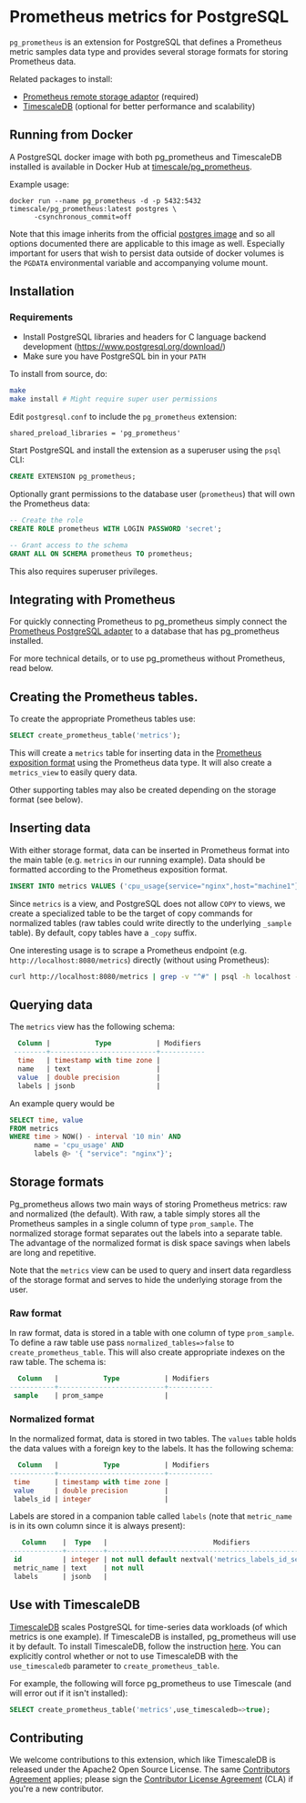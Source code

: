 # Prometheus metrics for PostgreSQL

`pg_prometheus` is an extension for PostgreSQL that defines a
Prometheus metric samples data type and provides several storage formats
for storing Prometheus data.

Related packages to install:
- [Prometheus remote storage adaptor](https://github.com/timescale/prometheus-postgresql-adapter) (required)
- [TimescaleDB](https://github.com/timescale/timescaledb) (optional
for better performance and scalability)

## Running from Docker

A PostgreSQL docker image with both pg_prometheus and TimescaleDB installed is
available in Docker Hub at [timescale/pg_prometheus](https://hub.docker.com/r/timescale/pg_prometheus/).

Example usage:
```
docker run --name pg_prometheus -d -p 5432:5432 timescale/pg_prometheus:latest postgres \
      -csynchronous_commit=off
```

Note that this image inherits from the official [postgres image](https://hub.docker.com/_/postgres/) and
so all options documented there are applicable to this image as well. Especially
important for users that wish to persist data outside of docker volumes is the
`PGDATA` environmental variable and accompanying volume mount.

## Installation

### Requirements

* Install PostgreSQL libraries and headers for C language backend development (https://www.postgresql.org/download/)
* Make sure you have PostgreSQL bin in your `PATH` 

To install from source, do:

```bash
make
make install # Might require super user permissions
```

Edit `postgresql.conf` to include the `pg_prometheus` extension:

```
shared_preload_libraries = 'pg_prometheus'
```

Start PostgreSQL and install the extension as a superuser using the `psql` CLI:
```SQL
CREATE EXTENSION pg_prometheus;
```

Optionally grant permissions to the database user (`prometheus`) that will own the Prometheus data:

```SQL
-- Create the role
CREATE ROLE prometheus WITH LOGIN PASSWORD 'secret';

-- Grant access to the schema
GRANT ALL ON SCHEMA prometheus TO prometheus;
```

This also requires superuser privileges.

##  Integrating with Prometheus

For quickly connecting Prometheus to pg_prometheus simply
connect the [Prometheus PostgreSQL adapter](https://github.com/timescale/prometheus-postgresql-adapter) to a
database that has pg_prometheus installed.

For more technical details, or to use pg_prometheus without Prometheus, read below.


## Creating the Prometheus tables.

To create the appropriate Prometheus tables use:
```SQL
SELECT create_prometheus_table('metrics');
```

This will create a `metrics` table for inserting data in the  [Prometheus exposition
format](https://prometheus.io/docs/instrumenting/exposition_formats/)
using the Prometheus data type. It will also create
a `metrics_view` to easily query data.

Other supporting tables may also be created depending on the storage format (see
below).

## Inserting data

With either storage format, data can be inserted in Prometheus format into the
main table (e.g. `metrics` in our running example). Data should be formatted
according to the Prometheus exposition format.

```SQL
INSERT INTO metrics VALUES ('cpu_usage{service="nginx",host="machine1"} 34.6 1494595898000');
```

Since `metrics` is a view, and PostgreSQL does not allow `COPY` to views, we
create a specialized table to be the target of copy commands for normalized
tables (raw tables could write directly to the underlying `_sample` table).
By default, copy tables have a `_copy` suffix.

One interesting usage is to scrape a Prometheus endpoint (e.g. `http://localhost:8080/metrics`) directly (without using Prometheus):

```bash
curl http://localhost:8080/metrics | grep -v "^#" | psql -h localhost -U postgres -p 5432 -c "COPY metrics_copy FROM STDIN"
```

## Querying data

The `metrics` view has the following schema:

```SQL
  Column |           Type           | Modifiers
 --------+--------------------------+-----------
  time   | timestamp with time zone |
  name   | text                     |
  value  | double precision         |
  labels | jsonb                    |
```

An example query would be
```SQL
SELECT time, value
FROM metrics
WHERE time > NOW() - interval '10 min' AND
      name = 'cpu_usage' AND
      labels @> '{ "service": "nginx"}';
```

## Storage formats

Pg_prometheus allows two main ways of storing Prometheus metrics: raw and
normalized (the default). With raw, a table simply stores all the Prometheus samples in a single
column of type `prom_sample`.  The normalized storage format
separates out the labels into a separate table. The advantage of the normalized
format is disk space savings when labels are long and repetitive.

Note that the `metrics` view can be used to query and insert data
regardless of the storage format and serves to hide the underlying storage from the user.

### Raw format

In raw format, data is stored in a table with one column of type `prom_sample`.
To define a raw table use pass `normalized_tables=>false` to `create_prometheus_table`.
This will also create appropriate indexes on the raw table. The schema is:

```SQL
  Column   |           Type           | Modifiers
-----------+--------------------------+-----------
 sample    | prom_sampe               |
```


### Normalized format

In the normalized format, data is stored in two tables. The `values` table
holds the data values with a foreign key to the labels. It has the following schema:

```SQL
  Column   |           Type           | Modifiers
-----------+--------------------------+-----------
 time      | timestamp with time zone |
 value     | double precision         |
 labels_id | integer                  |
```

Labels are stored in a companion table called `labels`
(note that `metric_name` is in its own column since it is always
present):

```SQL
   Column    |  Type   |                          Modifiers
-------------+---------+-------------------------------------------------------------
 id          | integer | not null default nextval('metrics_labels_id_seq'::regclass)
 metric_name | text    | not null
 labels      | jsonb   |
```

## Use with TimescaleDB

[TimescaleDB](http://www.timescale.com/) scales PostgreSQL for
time-series data workloads (of which metrics is one example). If
TimescaleDB is installed, pg_prometheus will use it by default.
To install TimescaleDB, follow the instruction [here](http://docs.timescale.com/getting-started/installation).
You can explicitly control whether or not to use TimescaleDB with the
`use_timescaledb` parameter to `create_prometheus_table`.

For example, the following will force pg_prometheus to use Timescale (and will
error out if it isn't installed):
```SQL
SELECT create_prometheus_table('metrics',use_timescaledb=>true);
```

## Contributing

We welcome contributions to this extension, which like TimescaleDB is
released under the Apache2 Open Source License.
The same [Contributors
Agreement](//github.com/timescale/timescaledb/blob/master/CONTRIBUTING.md)
applies; please sign the [Contributor License
Agreement](https://cla-assistant.io/timescale/pg_prometheus) (CLA) if
you're a new contributor.
